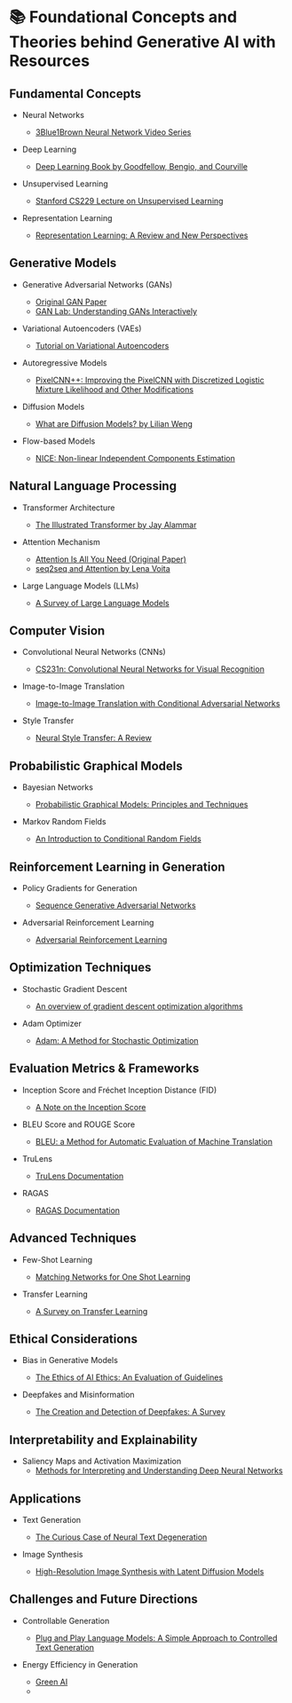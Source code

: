 # 📚 Foundational Concepts and Theories behind Generative AI with Resources

## Fundamental Concepts

- Neural Networks
  - [3Blue1Brown Neural Network Video Series](https://www.youtube.com/playlist?list=PLZHQObOWTQDNU6R1_67000Dx_ZCJB-3pi)

- Deep Learning
  - [Deep Learning Book by Goodfellow, Bengio, and Courville](https://www.deeplearningbook.org/)

- Unsupervised Learning
  - [Stanford CS229 Lecture on Unsupervised Learning](https://www.youtube.com/watch?v=QvuQH4_05LI)

- Representation Learning
  - [Representation Learning: A Review and New Perspectives](https://arxiv.org/abs/1206.5538)


## Generative Models

- Generative Adversarial Networks (GANs)
  - [Original GAN Paper](https://arxiv.org/abs/1406.2661)
  - [GAN Lab: Understanding GANs Interactively](https://poloclub.github.io/ganlab/)

- Variational Autoencoders (VAEs)
  - [Tutorial on Variational Autoencoders](https://arxiv.org/abs/1606.05908)

- Autoregressive Models
  - [PixelCNN++: Improving the PixelCNN with Discretized Logistic Mixture Likelihood and Other Modifications](https://arxiv.org/abs/1701.05517)

- Diffusion Models
  - [What are Diffusion Models? by Lilian Weng](https://lilianweng.github.io/posts/2021-07-11-diffusion-models/)

- Flow-based Models
  - [NICE: Non-linear Independent Components Estimation](https://arxiv.org/abs/1410.8516)


## Natural Language Processing

- Transformer Architecture
  - [The Illustrated Transformer by Jay Alammar](https://jalammar.github.io/illustrated-transformer/)

- Attention Mechanism
  - [Attention Is All You Need (Original Paper)](https://arxiv.org/abs/1706.03762)
  - [seq2seq and Attention by Lena Voita](https://lena-voita.github.io/nlp_course/seq2seq_and_attention.html#main_content)

- Large Language Models (LLMs)
  - [A Survey of Large Language Models](https://arxiv.org/abs/2303.18223)


## Computer Vision

- Convolutional Neural Networks (CNNs)
  - [CS231n: Convolutional Neural Networks for Visual Recognition](http://cs231n.stanford.edu/)

- Image-to-Image Translation
  - [Image-to-Image Translation with Conditional Adversarial Networks](https://arxiv.org/abs/1611.07004)

- Style Transfer
  - [Neural Style Transfer: A Review](https://arxiv.org/abs/1705.04058)


## Probabilistic Graphical Models

- Bayesian Networks
  - [Probabilistic Graphical Models: Principles and Techniques](https://mitpress.mit.edu/books/probabilistic-graphical-models)

- Markov Random Fields
  - [An Introduction to Conditional Random Fields](https://arxiv.org/abs/1011.4088)


## Reinforcement Learning in Generation

- Policy Gradients for Generation
  - [Sequence Generative Adversarial Networks](https://arxiv.org/abs/1609.05473)

- Adversarial Reinforcement Learning
  - [Adversarial Reinforcement Learning](https://arxiv.org/abs/1706.02275)


## Optimization Techniques

- Stochastic Gradient Descent
  - [An overview of gradient descent optimization algorithms](https://arxiv.org/abs/1609.04747)

- Adam Optimizer
  - [Adam: A Method for Stochastic Optimization](https://arxiv.org/abs/1412.6980)


## Evaluation Metrics & Frameworks

- Inception Score and Fréchet Inception Distance (FID)
  - [A Note on the Inception Score](https://arxiv.org/abs/1801.01973)

- BLEU Score and ROUGE Score
  - [BLEU: a Method for Automatic Evaluation of Machine Translation](https://www.aclweb.org/anthology/P02-1040.pdf)

- TruLens
  - [TruLens Documentation](https://www.trulens.org/trulens/getting_started/)
 
- RAGAS
  - [RAGAS Documentation](https://docs.ragas.io/en/latest/getstarted/index.html)


## Advanced Techniques

- Few-Shot Learning
  - [Matching Networks for One Shot Learning](https://arxiv.org/abs/1606.04080)

- Transfer Learning
  - [A Survey on Transfer Learning](https://www.cse.ust.hk/~qyang/Docs/2009/tkde_transfer_learning.pdf)


## Ethical Considerations

- Bias in Generative Models
  - [The Ethics of AI Ethics: An Evaluation of Guidelines](https://link.springer.com/article/10.1007/s11023-020-09517-8)

- Deepfakes and Misinformation
  - [The Creation and Detection of Deepfakes: A Survey](https://arxiv.org/abs/2004.11138)


## Interpretability and Explainability

- Saliency Maps and Activation Maximization
  - [Methods for Interpreting and Understanding Deep Neural Networks](https://arxiv.org/abs/1706.07979)


## Applications

- Text Generation
  - [The Curious Case of Neural Text Degeneration](https://arxiv.org/abs/1904.09751)

- Image Synthesis
  - [High-Resolution Image Synthesis with Latent Diffusion Models](https://arxiv.org/abs/2112.10752)


## Challenges and Future Directions

- Controllable Generation
  - [Plug and Play Language Models: A Simple Approach to Controlled Text Generation](https://arxiv.org/abs/1912.02164)

- Energy Efficiency in Generation
  - [Green AI](https://arxiv.org/abs/1907.10597)
  - 
